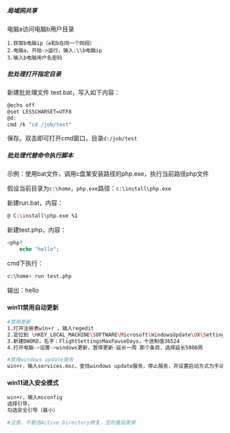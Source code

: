 ##### 局域网共享

电脑a访问电脑b用户目录

```
1.获取b电脑ip（a和b在同一个网段）
2.电脑a，开始->运行，输入:\\b电脑ip
3.输入b电脑用户名密码
```

##### 批处理打开指定目录

新建批处理文件 test.bat，写入如下内容：

```sh
@echo off
@set LESSCHARSET=UTF8
@d:
cmd /k "cd /job/test"
```

保存。双击即可打开cmd窗口，目录`d:/job/test`

##### 批处理代替命令执行脚本

示例：使用bat文件，调用c盘某安装路径的php.exe，执行当前路径php文件

假设当前目录为`c:\home`，`php.exe`路径：`c:\install\php.exe`

新建run.bat，内容：

```sh
@ C:\install\php.exe %1
```

新建test.php，内容：

```php
<php?
    echo "hello";
```

cmd下执行：

```sh
c:\home> run test.php
```

输出：hello

#### win11禁用自动更新

 ```sh
 #禁用更新
 1.打开注册表win+r ，输入regedit
 2.定位到 \HKEY_LOCAL_MACHINE\SOFTWARE\Microsoft\WindowsUpdate\UX\Settings
 3.新建DWORD，名字：FlightSettingsMaxPauseDays，十进制值36524
 4.打开电脑->设置->windows更新，暂停更新-延长一周 那个条目，选择延长5000周
 
 #禁用windows update服务
 win+r，输入services.msc，查找windows update服务，停止服务，并设置启动方式为手动
 
 ```

#### win11进入安全模式

```sh
win+r，输入msconfig
选择引导，
勾选安全引导（最小）	

#注意，不要选Active Directory修复，否则重启黑屏
```

